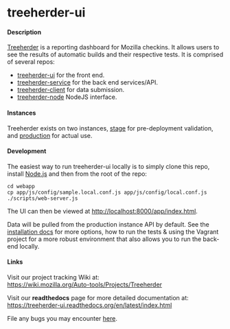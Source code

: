 treeherder-ui
=============

#### Description
[Treeherder](https://treeherder.mozilla.org) is a reporting dashboard for Mozilla checkins. It allows users to see the results of automatic builds and their respective tests. It is comprised of several repos:

* [treeherder-ui](https://github.com/mozilla/treeherder-ui) for the front end.
* [treeherder-service](https://github.com/mozilla/treeherder-service) for the back end services/API.
* [treeherder-client](https://github.com/mozilla/treeherder-client) for data submission.
* [treeherder-node](https://github.com/mozilla/treeherder-node) NodeJS interface.


#### Instances
Treeherder exists on two instances, [stage](https://treeherder.allizom.org) for pre-deployment validation, and [production](https://treeherder.mozilla.org) for actual use.


#### Development
The easiest way to run treeherder-ui locally is to simply clone this repo, install [Node.js](http://nodejs.org/download/) and then from the root of the repo:

```
cd webapp
cp app/js/config/sample.local.conf.js app/js/config/local.conf.js
./scripts/web-server.js
```

The UI can then be viewed at [http://localhost:8000/app/index.html](http://localhost:8000/app/index.html).

Data will be pulled from the production instance API by default. See the [installation docs](https://treeherder-ui.readthedocs.org/en/latest/installation.html) for more options, how to run the tests & using the Vagrant project for a more robust environment that also allows you to run the back-end locally.


#### Links

Visit our project tracking Wiki at:  
https://wiki.mozilla.org/Auto-tools/Projects/Treeherder

Visit our **readthedocs** page for more detailed documentation at:  
https://treeherder-ui.readthedocs.org/en/latest/index.html

File any bugs you may encounter [here](https://bugzilla.mozilla.org/enter_bug.cgi?product=Tree+Management&component=Treeherder).
